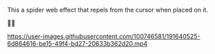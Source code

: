 This a spider web effect that repels from the cursor when placed on it.






🤙🤙




https://user-images.githubusercontent.com/100746581/191640525-6d864616-be15-49f4-bd27-20633b362d20.mp4




